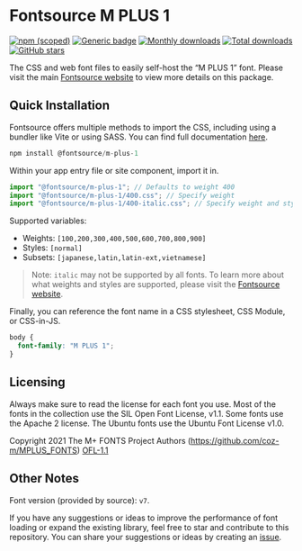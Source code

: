 # Fontsource M PLUS 1

[![npm (scoped)](https://img.shields.io/npm/v/@fontsource/m-plus-1?color=brightgreen)](https://www.npmjs.com/package/@fontsource/m-plus-1) [![Generic badge](https://img.shields.io/badge/fontsource-passing-brightgreen)](https://github.com/fontsource/fontsource) [![Monthly downloads](https://badgen.net/npm/dm/@fontsource/m-plus-1)](https://github.com/fontsource/fontsource) [![Total downloads](https://badgen.net/npm/dt/@fontsource/m-plus-1)](https://github.com/fontsource/fontsource) [![GitHub stars](https://img.shields.io/github/stars/fontsource/fontsource.svg?style=social&label=Star)](https://github.com/fontsource/fontsource/stargazers)

The CSS and web font files to easily self-host the “M PLUS 1” font. Please visit the main [Fontsource website](https://fontsource.org/fonts/m-plus-1) to view more details on this package.

## Quick Installation

Fontsource offers multiple methods to import the CSS, including using a bundler like Vite or using SASS. You can find full documentation [here](https://fontsource.org/docs/getting-started/introduction).

```javascript
npm install @fontsource/m-plus-1
```

Within your app entry file or site component, import it in.

```javascript
import "@fontsource/m-plus-1"; // Defaults to weight 400
import "@fontsource/m-plus-1/400.css"; // Specify weight
import "@fontsource/m-plus-1/400-italic.css"; // Specify weight and style
```

Supported variables:
- Weights: `[100,200,300,400,500,600,700,800,900]`
- Styles: `[normal]`
- Subsets: `[japanese,latin,latin-ext,vietnamese]`

> Note: `italic` may not be supported by all fonts. To learn more about what weights and styles are supported, please visit the [Fontsource website](https://fontsource.org/fonts/m-plus-1).

Finally, you can reference the font name in a CSS stylesheet, CSS Module, or CSS-in-JS.

```css
body {
  font-family: "M PLUS 1";
}
```

## Licensing
Always make sure to read the license for each font you use. Most of the fonts in the collection use the SIL Open Font License, v1.1. Some fonts use the Apache 2 license. The Ubuntu fonts use the Ubuntu Font License v1.0.

Copyright 2021 The M+ FONTS Project Authors (https://github.com/coz-m/MPLUS_FONTS)
[OFL-1.1](http://scripts.sil.org/OFL)

## Other Notes
Font version (provided by source): `v7`.

If you have any suggestions or ideas to improve the performance of font loading or expand the existing library, feel free to star and contribute to this repository. You can share your suggestions or ideas by creating an [issue](https://github.com/fontsource/fontsource/issues).
